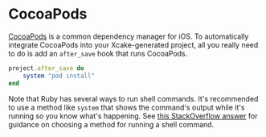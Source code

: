 # CocoaPods
[CocoaPods](https://github.com/CocoaPods/CocoaPods) is a common dependency manager for iOS. To automatically integrate CocoaPods into your Xcake-generated project, all you really need to do is add an `after_save` hook that runs CocoaPods.

```ruby
project.after_save do
    system "pod install"
end
```

Note that Ruby has several ways to run shell commands. It's recommended to use a method like `system` that shows the command's output while it's running so you know what's happening. See [this StackOverflow answer](https://stackoverflow.com/a/37329716/2855742) for guidance on choosing a method for running a shell command.
